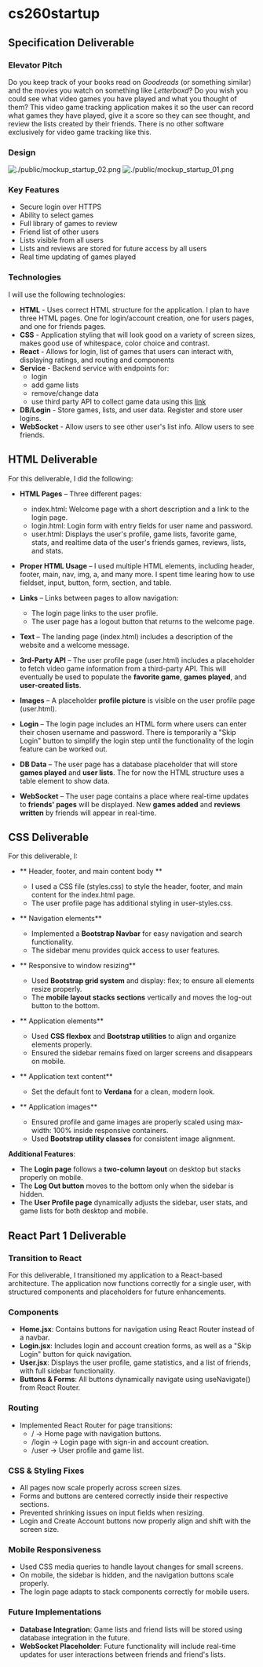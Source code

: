 # cs260startup
## Specification Deliverable

### Elevator Pitch
Do you keep track of your books read on *Goodreads* (or something similar) and the movies you watch on something like *Letterboxd*? Do you wish you could see what video games you have played and what you thought of them? This video game tracking application makes it so the user can record what games they have played, give it a score so they can see thought, and review the lists created by their friends. There is no other software exclusively for video game tracking like this.

### Design
![./public/mockup_startup_02.png](https://github.com/kilom3ters/cs260startup/blob/main/mockup_startup_02.png)
![./public/mockup_startup_01.png](https://github.com/kilom3ters/cs260startup/blob/main/mockup_startup_01.png)


### Key Features
- Secure login over HTTPS
- Ability to select games
- Full library of games to review
- Friend list of other users
- Lists visible from all users
- Lists and reviews are stored for future access by all users
- Real time updating of games played

### Technologies
I will use the following technologies:
- **HTML** - Uses correct HTML structure for the application. I plan to have three HTML pages. One for login/account creation, one for users pages, and one for friends pages.
- **CSS** - Application styling that will look good on a variety of screen sizes, makes good use of whitespace, color choice and contrast.
- **React** - Allows for login, list of games that users can interact with, displaying ratings, and routing and components
- **Service** - Backend service with endpoints for:
    - login
    - add game lists
    - remove/change data
    - use third party API to collect game data using this [link](https://www.igdb.com/api)
- **DB/Login** - Store games, lists, and user data. Register and store user logins.
- **WebSocket** - Allow users to see other user's list info. Allow users to see friends.

## HTML Deliverable

For this deliverable, I did the following:

- **HTML Pages** – Three different pages:  
  - index.html: Welcome page with a short description and a link to the login page.  
  - login.html: Login form with entry fields for user name and password.  
  - user.html: Displays the user's profile, game lists, favorite game, stats, and realtime data of the user's friends games, reviews, lists, and stats.

- **Proper HTML Usage** – I used multiple HTML elements, including header, footer, main, nav, img, a, and many more. I spent time learing how to use fieldset, input, button, form, section, and table.

- **Links** – Links between pages to allow navigation:  
  - The login page links to the user profile.  
  - The user page has a logout button that returns to the welcome page.  

- **Text** – The landing page (index.html) includes a description of the website and a welcome message.  

- **3rd-Party API** – The user profile page (user.html) includes a placeholder to fetch video game information from a third-party API. This will eventually be used to populate the **favorite game**, **games played**, and **user-created lists**.  

- **Images** – A placeholder **profile picture** is visible on the user profile page (user.html).  

- **Login** – The login page includes an HTML form where users can enter their chosen username and password. There is temporarily a "Skip Login" button to simplify the login step until the functionality of the login feature can be worked out.

- **DB Data** – The user page has a database placeholder that will store **games played** and **user lists**. The for now the HTML structure uses a table element to show data.  

- **WebSocket** – The user page contains a place where real-time updates to **friends' pages** will be displayed. New **games added** and **reviews written** by friends will appear in real-time.  

## CSS Deliverable

For this deliverable, I:

- ** Header, footer, and main content body **  
  - I used a CSS file (styles.css) to style the header, footer, and main content for the index.html page.
  - The user profile page has additional styling in user-styles.css.

- ** Navigation elements**  
  - Implemented a **Bootstrap Navbar** for easy navigation and search functionality.
  - The sidebar menu provides quick access to user features.

- ** Responsive to window resizing**  
  - Used **Bootstrap grid system** and display: flex; to ensure all elements resize properly.
  - The **mobile layout stacks sections** vertically and moves the log-out button to the bottom.

- ** Application elements**  
  - Used **CSS flexbox** and **Bootstrap utilities** to align and organize elements properly.
  - Ensured the sidebar remains fixed on larger screens and disappears on mobile.

- ** Application text content**  
  - Set the default font to **Verdana** for a clean, modern look.

- ** Application images**  
  - Ensured profile and game images are properly scaled using max-width: 100% inside responsive containers.
  - Used **Bootstrap utility classes** for consistent image alignment.

 **Additional Features**:
- The **Login page** follows a **two-column layout** on desktop but stacks properly on mobile.
- The **Log Out button** moves to the bottom only when the sidebar is hidden.
- The **User Profile page** dynamically adjusts the sidebar, user stats, and game lists for both desktop and mobile.

## React Part 1 Deliverable

### Transition to React
For this deliverable, I transitioned my application to a React-based architecture. The application now functions correctly for a single user, with structured components and placeholders for future enhancements.

### Components
- **Home.jsx**: Contains buttons for navigation using React Router instead of a navbar.
- **Login.jsx**: Includes login and account creation forms, as well as a "Skip Login" button for quick navigation.
- **User.jsx**: Displays the user profile, game statistics, and a list of friends, with full sidebar functionality.
- **Buttons & Forms**: All buttons dynamically navigate using useNavigate() from React Router.

### Routing
- Implemented React Router for page transitions:
  - / → Home page with navigation buttons.
  - /login → Login page with sign-in and account creation.
  - /user → User profile and game list.

### CSS & Styling Fixes
- All pages now scale properly across screen sizes.
- Forms and buttons are centered correctly inside their respective sections.
- Prevented shrinking issues on input fields when resizing.
- Login and Create Account buttons now properly align and shift with the screen size.

### Mobile Responsiveness
- Used CSS media queries to handle layout changes for small screens.
- On mobile, the sidebar is hidden, and the navigation buttons scale properly.
- The login page adapts to stack components correctly for mobile users.

### Future Implementations
- **Database Integration**: Game lists and friend lists will be stored using database integration in the future.
- **WebSocket Placeholder**: Future functionality will include real-time updates for user interactions between friends and friend's lists.